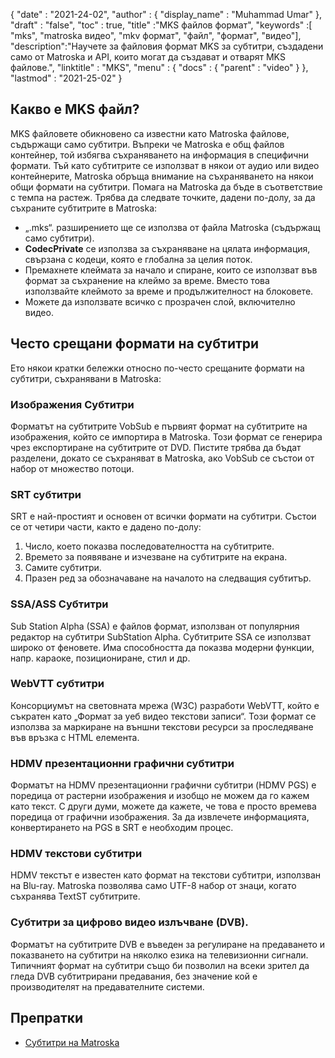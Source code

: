 {
  "date" : "2021-24-02",
  "author" : {
    "display_name" : "Muhammad Umar"
},
  "draft" : "false",
  "toc" : true,
  "title" :"MKS файлов формат",
  "keywords" :[ "mks", "matroska видео", "mkv формат", "файл", "формат", "видео"],
  "description":"Научете за файловия формат MKS за субтитри, създадени само от Matroska и API, които могат да създават и отварят MKS файлове.",
  "linktitle" : "MKS",
  "menu" : {
    "docs" : {
      "parent" : "video"
}
},
  "lastmod" : "2021-25-02"
}

## Какво е MKS файл?

MKS файловете обикновено са известни като Matroska файлове, съдържащи само субтитри. Въпреки че Matroska е общ файлов контейнер, той избягва съхраняването на информация в специфични формати. Тъй като субтитрите се използват в някои от аудио или видео контейнерите, Matroska обръща внимание на съхраняването на някои общи формати на субтитри. Помага на Matroska да бъде в съответствие с темпа на растеж. Трябва да следвате точките, дадени по-долу, за да съхраните субтитрите в Matroska:

- „.mks“. разширението ще се използва от файла Matroska (съдържащ само субтитри).
- **CodecPrivate** се използва за съхраняване на цялата информация, свързана с кодеци, която е глобална за целия поток.
- Премахнете клеймата за начало и спиране, които се използват във формат за съхранение на клеймо за време. Вместо това използвайте клеймото за време и продължителност на блоковете.
- Можете да използвате всичко с прозрачен слой, включително видео.

## Често срещани формати на субтитри

Ето някои кратки бележки относно по-често срещаните формати на субтитри, съхранявани в Matroska:

### Изображения Субтитри
Форматът на субтитрите VobSub е първият формат на субтитрите на изображения, който се импортира в Matroska. Този формат се генерира чрез експортиране на субтитрите от DVD. Пистите трябва да бъдат разделени, докато се съхраняват в Matroska, ако VobSub се състои от набор от множество потоци.

### SRT субтитри
SRT е най-простият и основен от всички формати на субтитри. Състои се от четири части, както е дадено по-долу:
 



1. Число, което показва последователността на субтитрите.
2. Времето за появяване и изчезване на субтитрите на екрана.
3. Самите субтитри.
4. Празен ред за обозначаване на началото на следващия субтитър.
 



### SSA/ASS Субтитри
Sub Station Alpha (SSA) е файлов формат, използван от популярния редактор на субтитри SubStation Alpha. Субтитрите SSA се използват широко от феновете. Има способността да показва модерни функции, напр. караоке, позициониране, стил и др.
 



### WebVTT субтитри
Консорциумът на световната мрежа (W3C) разработи WebVTT, който е съкратен като „Формат за уеб видео текстови записи“. Този формат се използва за маркиране на външни текстови ресурси за проследяване във връзка с HTML елемента.

### HDMV презентационни графични субтитри
Форматът на HDMV презентационни графични субтитри (HDMV PGS) е поредица от растерни изображения и изобщо не можем да го кажем като текст. С други думи, можете да кажете, че това е просто времева поредица от графични изображения. За да извлечете информацията, конвертирането на PGS в SRT е необходим процес.

### HDMV текстови субтитри
HDMV текстът е известен като формат на текстови субтитри, използван на Blu-ray. Matroska позволява само UTF-8 набор от знаци, когато съхранява TextST субтитрите.

### Субтитри за цифрово видео излъчване (DVB).
Форматът на субтитрите DVB е въведен за регулиране на предаването и показването на субтитри на няколко езика на телевизионни сигнали. Типичният формат на субтитри също би позволил на всеки зрител да гледа DVB субтитрирани предавания, без значение кой е производителят на предавателните системи.


## Препратки ##

- [Субтитри на Matroska](https://www.matroska.org/technical/subtitles.html)

